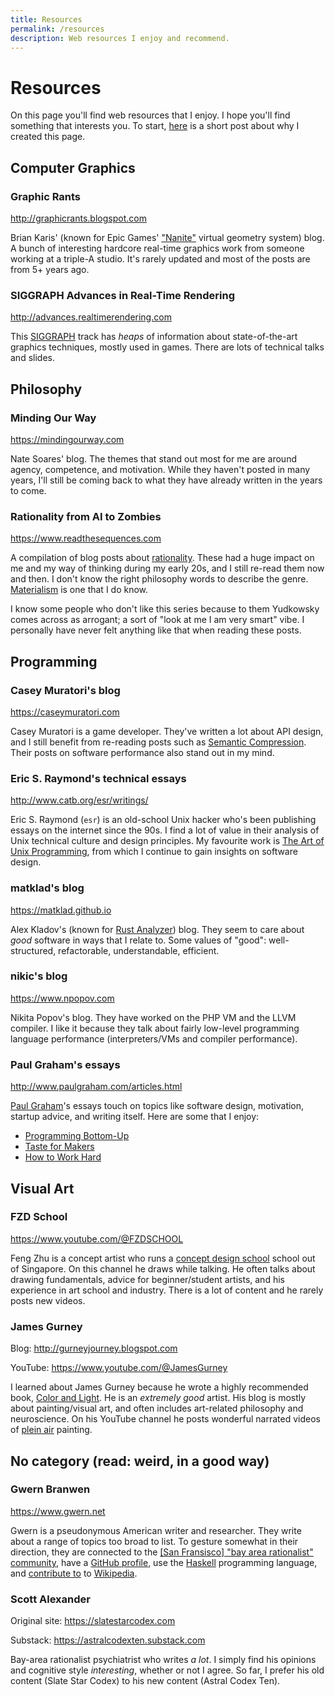 ```yaml
---
title: Resources
permalink: /resources
description: Web resources I enjoy and recommend.
---
```


<h1 class="centered">Resources</h1>

On this page you'll find web resources that I enjoy. I hope you'll find something that interests
you. To start, [here](/web-resources-i-enjoy) is a short post about why I created this page.

## Computer Graphics

### Graphic Rants

<http://graphicrants.blogspot.com>

Brian Karis' (known for Epic Games' ["Nanite"](https://docs.unrealengine.com/5.0/en-US/nanite-virtualized-geometry-in-unreal-engine/) virtual geometry system) blog. A bunch of interesting
hardcore real-time graphics work from someone working at a triple-A studio. It's rarely updated
and most of the posts are from 5+ years ago.

### SIGGRAPH Advances in Real-Time Rendering

<http://advances.realtimerendering.com>

This [SIGGRAPH](https://www.siggraph.org/) track has *heaps* of information about state-of-the-art
graphics techniques, mostly used in games. There are lots of technical talks and slides.

## Philosophy

### Minding Our Way

<https://mindingourway.com>

Nate Soares' blog. The themes that stand out most for me are around agency, competence, and motivation.
While they haven't posted in many years, I'll still be coming back to what they have already written in
the years to come.

### Rationality from AI to Zombies

<https://www.readthesequences.com>

A compilation of blog posts about [rationality](https://en.wikipedia.org/wiki/Rationality). These
had a huge impact on me and my way of thinking during my early 20s, and I still re-read them now and
then. I don't know the right philosophy words to describe the genre.
[Materialism](https://en.wikipedia.org/wiki/Materialism) is one that I do know.

I know some people who don't like this series because to them Yudkowsky comes across as arrogant; a sort
of "look at me I am very smart" vibe. I personally have never felt anything like that when reading
these posts.

## Programming

### Casey Muratori's blog

<https://caseymuratori.com>

Casey Muratori is a game developer. They've written a lot about API design, and
I still benefit from re-reading posts such as [Semantic Compression](https://caseymuratori.com/blog_0015).
Their posts on software performance also stand out in my mind.

### Eric S. Raymond's technical essays

<http://www.catb.org/esr/writings/>

Eric S. Raymond (`esr`) is an old-school Unix hacker who's been publishing essays on the internet since the
90s. I find a lot of value in their analysis of Unix technical culture and design principles. My
favourite work is [The Art of Unix Programming](http://www.catb.org/esr/writings/taoup/), from which
I continue to gain insights on software design.

### matklad's blog

<https://matklad.github.io>

Alex Kladov's (known for [Rust Analyzer](https://rust-analyzer.github.io/)) blog. They seem to
care about *good* software in ways that I relate to. Some values of "good": well-structured,
refactorable, understandable, efficient.

### nikic's blog
  
<https://www.npopov.com>

Nikita Popov's blog. They have worked on the
PHP VM and the LLVM compiler. I like it because they talk about fairly low-level programming
language performance (interpreters/VMs and compiler performance).

### Paul Graham's essays

<http://www.paulgraham.com/articles.html>

[Paul Graham](https://en.wikipedia.org/wiki/Paul_Graham_(programmer))'s essays touch on topics like software
design, motivation, startup advice, and writing itself. Here are some that I enjoy:

* [Programming Bottom-Up](http://www.paulgraham.com/progbot.html)
* [Taste for Makers](http://www.paulgraham.com/taste.html)
* [How to Work Hard](http://www.paulgraham.com/hwh.html)

## Visual Art

### FZD School
  
<https://www.youtube.com/@FZDSCHOOL>

Feng Zhu is a concept artist who runs a [concept design school](https://fzdschool.com/) school out
of Singapore. On this channel he draws while talking. He often talks about drawing fundamentals,
advice for beginner/student artists, and his experience in art school and industry. There is a lot of
content and he rarely posts new videos.

### James Gurney

Blog: <http://gurneyjourney.blogspot.com>

YouTube: <https://www.youtube.com/@JamesGurney>

I learned about James Gurney because he wrote a highly recommended book, [Color and
Light](https://jamesgurney.com/products/color-and-light-a-guide-for-the-realist-painter-signed-by-james-gurney).
He is an *extremely good* artist. His blog is mostly about painting/visual art, and often includes art-related philosophy and neuroscience.
On his YouTube channel he posts wonderful narrated videos of [plein
air](https://en.wikipedia.org/wiki/En_plein_air) painting.

## No category (read: weird, in a good way)

### Gwern Branwen

<https://www.gwern.net>

Gwern is a pseudonymous American writer and researcher. They write about a range of topics too
broad to list. To gesture somewhat in their direction, they are connected to the [[San Fransisco]
"bay area rationalist" community](https://www.bayrationality.com/), have a [GitHub
profile](https://github.com/gwern), use the [Haskell](https://haskell.org) programming language,
and [contribute to](https://www.gwern.net/Links#wikis) to [Wikipedia](https://wikipedia.org).

### Scott Alexander

Original site: <https://slatestarcodex.com>

Substack: <https://astralcodexten.substack.com>

Bay-area rationalist psychiatrist who writes *a lot*. I simply find his opinions and cognitive
style *interesting*,
whether or not I agree. So
far, I prefer his old content (Slate Star Codex) to his new content (Astral Codex Ten).